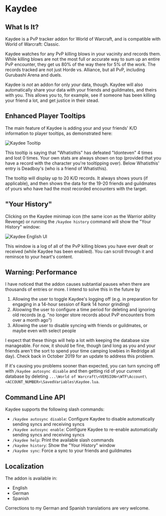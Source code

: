 # Kaydee

## What Is It?

Kaydee is a PvP tracker addon for World of Warcraft, and is compatible with World of Warcraft: Classic.  

Kaydee watches for any PvP killing blows in your vacinity and records them.  While killing blows are not the most full or accurate way to sum up an entire PvP encounter, they get us 80% of the way there for 5% of the work.  The records tracked are not just Horde vs. Alliance, but all PvP, including Gurubashi Arena and duels.

Kaydee is _not_ an addon for only _your_ data, though.  Kaydee will also automatically share your data with your friends and guildmates, and theirs with you.  This allows you to, for example, see if someone has been killing your friend a lot, and get justice in their stead.

## Enhanced Player Tooltips

The main feature of Kaydee is adding your and your friends' K/D information to player tooltips, as demonstrated here:

![Kaydee Tooltip](https://i.ibb.co/YR2kbRV/Kaydee-Tooltip.png)

This tooltip is saying that "Whatisthis" has defeated "Idonteven" 4 times and lost 0 times.  Your own stats are always shown on top (provided that you have a record with the character you're tooltipping over).  Below Whatisthis' entry is Deadboy's (who is a friend of Whatisthis).

The tooltip will display up to 20 K/D records.  It always shows yours (if applicable), and then shows the data for the 19-20 friends and guildmates of yours who have had the most recorded encounters with the target.

## "Your History"

Clicking on the Kaydee minimap icon (the same icon as the Warrior ability Revenge) or running the `/kaydee history` command will show the "Your History" window:

![Kaydee English UI](https://i.ibb.co/SJvvQVC/Kaydee-English.png)

This window is a log of all of the PvP killing blows you have ever dealt or received (while Kaydee has been enabled).  You can scroll through it and reminsce to your heart's content.

## Warning: Performance

I have noticed that the addon causes subtantial pauses when there are thousands of entries or more.  I intend to solve this in the future by

  1. Allowing the user to toggle Kaydee's logging off (e.g. in preparation for engaging in a 14-hour session of Rank 14 honor grinding)
  2. Aloowing the user to configure a time period for deleting and ignoring old records (e.g. "no longer store records about PvP encounters from over a month ago")
  3. Allowing the user to disable syncing with friends or guildmates, or maybe even with select people

I expect that these things will help a lot with keeping the database size manageable.  For now, it should be fine, though (and long as you and your friends aren't the sort to spend your time camping lowbies in Redridge all day).  Check back in October 2019 for an update to address this problem.

If it's causing you problems sooner than expected, you can turn syncing off with `/kaydee autosync disable` and then getting rid of your current database by deleting `...\World of Warcraft\<VERSION>\WTF\Account\<ACCOUNT_NUMBER>\SavedVariables\Kaydee.lua`.

## Command Line API

Kaydee supports the following slash commands:

  * `/kaydee autosync disable`: Configure Kaydee to disable automatically sending syncs and receiving syncs
  * `/kaydee autosync enable`: Configure Kaydee to re-enable automatically sending syncs and receiving syncs
  * `/kaydee help`: Print the available slash commands
  * `/kaydee history`: Show the "Your History" window
  * `/kaydee sync`: Force a sync to your friends and guildmates

## Localization

The addon is available in:

  * English
  * German
  * Spanish

Corrections to my German and Spanish translations are very welcome.
